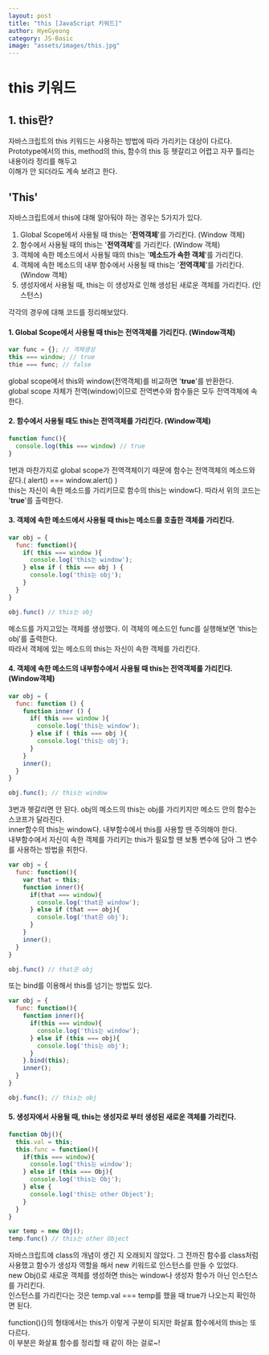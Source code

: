 ```yaml
---
layout: post
title: "this [JavaScript 키워드]"
author: HyeGyeong
category: JS-Basic
image: "assets/images/this.jpg"
---
```


# this 키워드

## 1. this란?

자바스크립트의 this 키워드는 사용하는 방법에 따라 가리키는 대상이 다르다.
Prototype에서의 this, method의 this, 함수의 this 등 헷갈리고 어렵고 자꾸 틀리는 내용이라 정리를 해두고<br>
이해가 안 되더라도 계속 보려고 한다.

## 'This'
자바스크립트에서 this에 대해 알아둬야 하는 경우는 5가지가 있다.

1. Global Scope에서 사용될 때 this는 '**전역객체**'를 가리킨다. (Window 객체)<br>
2. 함수에서 사용될 때의 this는 '**전역객체**'를 가리킨다. (Window 객체)<br>
3. 객체에 속한 메소드에서 사용될 때의 this는 '**메소드가 속한 객체**'를 가리킨다.<br>
4. 객체에 속한 메소드의 내부 함수에서 사용될 때 this는 '**전역객체**'를 가리킨다. (Window 객체)<br>
5. 생성자에서 사용될 때, this는 이 생성자로 인해 생성된 새로운 객체를 가리킨다. (인스턴스)<br>

각각의 경우에 대해 코드를 정리해보았다.

#### 1. Global Scope에서 사용될 때 this는 전역객체를 가리킨다. (Window객체)
```javascript
var func = {}; // 객체생성 
this === window; // true
thie === func; // false
```
global scope에서 this와 window(전역객체)를 비교하면 '**true**'를 반환한다.<br>
global scope 자체가 전역(window)이므로 전역변수와 함수들은 모두 전역객체에 속한다.

#### 2. 함수에서 사용될 때도 this는 전역객체를 가리킨다. (Window객체)
```javascript
function func(){
  console.log(this === window) // true
}
```
1번과 마찬가지로 global scope가 전역객체이기 때문에 함수는 전역객체의 메소드와 같다.( alert() === window.alert() )<br>
this는 자신이 속한 메소드를 가리키므로 함수의 this는 window다. 따라서 위의 코드는 '**true**'를 출력한다.

#### 3. 객체에 속한 메소드에서 사용될 때 this는 메소드를 호출한 객체를 가리킨다.
```javascript
var obj = {
  func: function(){
    if( this === window ){
      console.log('this는 window');
    } else if ( this === obj ) {
      console.log('this는 obj');
    }
  }
}

obj.func() // this는 obj
```
메소드를 가지고있는 객체를 생성했다. 이 객체의 메소드인 func를 실행해보면 'this는 obj'를 출력한다.<br>
따라서 객체에 있는 메소드의 this는 자신이 속한 객체를 가리킨다.


#### 4. 객체에 속한 메소드의 내부함수에서 사용될 때 this는 전역객체를 가리킨다. (Window객체)
```javascript
var obj = {
  func: function () {
    function inner () {
      if( this === window ){
        console.log('this는 window');
      } else if ( this === obj ){
        console.log('this는 obj');
      }
    }
    inner();
  }
}

obj.func(); // this는 window
```
3번과 헷갈리면 안 된다. obj의 메소드의 this는 obj를 가리키지만 메소드 안의 함수는 스코프가 달라진다.<br>
inner함수의 this는 window다. 내부함수에서 this를 사용할 땐 주의해야 한다.<br>
내부함수에서 자신이 속한 객체를 가리키는 this가 필요할 땐 보통 변수에 담아 그 변수를 사용하는 방법을 취한다.
```javascript
var obj = {
  func: function(){
    var that = this;
    function inner(){
      if(that === window){
        console.log('that은 window');
      } else if (that === obj){
        console.log('that은 obj');
      }
    }
    inner();
  }
}

obj.func() // that은 obj
```
또는 bind를 이용해서 this를 넘기는 방법도 있다.
```javascript
var obj = {
  func: function(){
    function inner(){
      if(this === window){
        console.log('this는 window');
      } else if (this === obj){
        console.log('this는 obj');
      }
    }.bind(this);
    inner();
  }
}

obj.func(); // this는 obj
```

#### 5. 생성자에서 사용될 때, this는 생성자로 부터 생성된 새로운 객체를 가리킨다.
```javascript
function Obj(){
  this.val = this;
  this.func = function(){
    if(this === window){
      console.log('this는 window');
    } else if (this === Obj){
      console.log('this는 Obj');
    } else {
      console.log('this는 other Object');
    }
  }
}

var temp = new Obj();
temp.func() // this는 other Object
```
자바스크립트에 class의 개념이 생긴 지 오래되지 않았다. 그 전까진 함수를 class처럼 사용했고 함수가 생성자 역할을 해서 new 키워드로 인스턴스를 만들 수 있었다.<br>
new Obj()로 새로운 객체를 생성하면 this는 window나 생성자 함수가 아닌 인스턴스를 가리킨다.<br>
인스턴스를 가리킨다는 것은 temp.val === temp를 했을 때 true가 나오는지 확인하면 된다.

function(){}의 형태에서는 this가 이렇게 구분이 되지만 화살표 함수에서의 this는 또 다르다.<br>
이 부분은 화살표 함수를 정리할 때 같이 하는 걸로~!